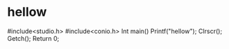 # hellow
#include<studio.h>
#include<conio.h>
Int main()
Printf("hellow");
Clrscr();
Getch();
Return 0;

